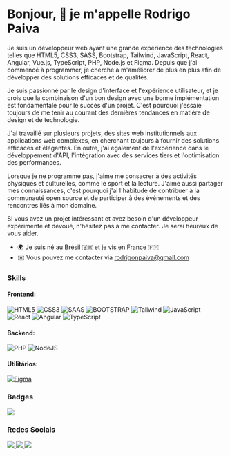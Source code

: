 Bonjour, 👋 je m'appelle Rodrigo Paiva
==============================

Je suis un développeur web ayant une grande expérience des technologies telles que HTML5, CSS3, SASS, Bootstrap, Tailwind, JavaScript, React, Angular, Vue.js, TypeScript, PHP, Node.js et Figma. Depuis que j'ai commencé à programmer, je cherche à m'améliorer de plus en plus afin de développer des solutions efficaces et de qualités.

Je suis passionné par le design d'interface et l'expérience utilisateur, et je crois que la combinaison d'un bon design avec une bonne implémentation est fondamentale pour le succès d'un projet. C'est pourquoi j'essaie toujours de me tenir au courant des dernières tendances en matière de design et de technologie.

J'ai travaillé sur plusieurs projets, des sites web institutionnels aux applications web complexes, en cherchant toujours à fournir des solutions efficaces et élégantes. En outre, j'ai également de l'expérience dans le développement d'API, l'intégration avec des services tiers et l'optimisation des performances.

Lorsque je ne programme pas, j'aime me consacrer à des activités physiques et culturelles, comme le sport et la lecture. J'aime aussi partager mes connaissances, c'est pourquoi j'ai l'habitude de contribuer à la communauté open source et de participer à des événements et des rencontres liés à mon domaine.

Si vous avez un projet intéressant et avez besoin d'un développeur expérimenté et dévoué, n'hésitez pas à me contacter. Je serai heureux de vous aider.



* 🌍 Je suis né au Brésil :brazil: et je vis en France :fr: 
* ✉️ Vous pouvez me contacter via [rodrigonpaiva@gmail.com](mailto:rodrigonpaiva@gmail.com)


### Skills  

#### Frontend:
<p>
        <img src="https://img.shields.io/badge/HTML5-E34F26?style=for-the-badge&logo=html5&logoColor=white" alt="HTML5" />
        <img src="https://img.shields.io/badge/CSS3-1572B6?style=for-the-badge&logo=css3&logoColor=white" alt="CSS3" />
        <img src="https://img.shields.io/badge/Sass-CC6699?style=for-the-badge&logo=sass&logoColor=white" alt="SAAS" />
        <img src="https://img.shields.io/badge/Bootstrap-563D7C?style=for-the-badge&logo=bootstrap&logoColor=white" alt="BOOTSTRAP" />
        <img src="https://img.shields.io/badge/Tailwind_CSS-38B2AC?style=for-the-badge&logo=tailwind-css&logoColor=white" alt="Tailwind" />
        <img src="https://img.shields.io/badge/JavaScript-F7DF1E?style=for-the-badge&logo=javascript&logoColor=000000" alt="JavaScript" />
        <img src="https://img.shields.io/badge/React-20232A?style=for-the-badge&logo=react&logoColor=61DAFB" alt="React" />
        <img src="https://img.shields.io/badge/Angular-DD0031?style=for-the-badge&logo=angular&logoColor=white" alt="Angular" />
        <img src="https://img.shields.io/badge/TypeScript-007ACC?style=for-the-badge&logo=typescript&logoColor=white" alt="TypeScript" />

</p>

#### Backend:
<p>
        <img src="https://img.shields.io/badge/PHP-777BB4?style=for-the-badge&logo=php&logoColor=white" alt="PHP" />
        <img src="https://img.shields.io/badge/Node.js-339933?style=for-the-badge&logo=nodedotjs&logoColor=white" alt="NodeJS" />
</p>

#### Utilitários:
<p>
    <a href="https://www.figma.com/" target="_blank" rel="noreferrer">
        <img src="https://img.shields.io/badge/Figma-F24E1E?style=for-the-badge&logo=figma&logoColor=white" alt="Figma" />
    </a>
</p>

### Badges

<a href="http://www.github.com/rodrigonpaiva">
    <img src="https://github-readme-streak-stats.herokuapp.com/?user=hiperesp&stroke=ffffff&background=1c1917&ring=ec4899&fire=ec4899&currStreakNum=ffffff&currStreakLabel=ec4899&sideNums=ffffff&sideLabels=ffffff&dates=ffffff&hide_border=true" />
</a>

### Redes Sociais
<p>
    <a href="https://www.github.com/rodrigonpaiva" target="_blank" rel="noreferrer">
        <img src="https://img.shields.io/badge/GitHub-100000?style=for-the-badge&logo=github&logoColor=white"/>
    </a>
    <a href="http://www.instagram.com/npaivarodrigo" target="_blank" rel="noreferrer">
        <img src="https://img.shields.io/badge/Instagram-E4405F?style=for-the-badge&logo=instagram&logoColor=white" />
    </a>
    <a href="" target="_blank" rel="noreferrer">
        <img src="https://img.shields.io/badge/LinkedIn-0077B5?style=for-the-badge&logo=linkedin&logoColor=white" />
    </a>
</p>
